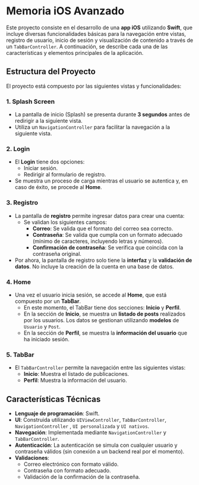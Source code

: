 # Memoria iOS Avanzado

Este proyecto consiste en el desarrollo de una **app iOS** utilizando **Swift**, que incluye diversas funcionalidades básicas para la navegación entre vistas, registro de usuario, inicio de sesión y visualización de contenido a través de un `TabBarController`. A continuación, se describe cada una de las características y elementos principales de la aplicación.

## Estructura del Proyecto

El proyecto está compuesto por las siguientes vistas y funcionalidades:

### 1. **Splash Screen**
- La pantalla de inicio (Splash) se presenta durante **3 segundos** antes de redirigir a la siguiente vista.
- Utiliza un `NavigationController` para facilitar la navegación a la siguiente vista.

### 2. **Login**
- El **Login** tiene dos opciones:
  - Iniciar sesión.
  - Redirigir al formulario de registro.
- Se muestra un proceso de carga mientras el usuario se autentica y, en caso de éxito, se procede al **Home**.

### 3. **Registro**
- La pantalla de **registro** permite ingresar datos para crear una cuenta:
  - Se validan los siguientes campos:
    - **Correo**: Se valida que el formato del correo sea correcto.
    - **Contraseña**: Se valida que cumpla con un formato adecuado (mínimo de caracteres, incluyendo letras y números).
    - **Confirmación de contraseña**: Se verifica que coincida con la contraseña original.
- Por ahora, la pantalla de registro solo tiene la **interfaz** y la **validación de datos**. No incluye la creación de la cuenta en una base de datos.

### 4. **Home**
- Una vez el usuario inicia sesión, se accede al **Home**, que está compuesto por un **TabBar**.
  - En este momento, el TabBar tiene dos secciones: **Inicio** y **Perfil**.
  - En la sección de **Inicio**, se muestra un **listado de posts** realizados por los usuarios. Los datos se gestionan utilizando **modelos** de `Usuario` y `Post`.
  - En la sección de **Perfil**, se muestra la **información del usuario** que ha iniciado sesión.

### 5. **TabBar**
- El `TabBarController` permite la navegación entre las siguientes vistas:
  - **Inicio**: Muestra el listado de publicaciones.
  - **Perfil**: Muestra la información del usuario.

## Características Técnicas

- **Lenguaje de programación**: Swift.
- **UI**: Construida utilizando `UIViewController`, `TabBarController`, `NavigationController` , `UI personalizada` y `UI nativos`.
- **Navegación**: Implementada mediante `NavigationController` y `TabBarController`.
- **Autenticación**: La autenticación se simula con cualquier usuario y contraseña válidos (sin conexión a un backend real por el momento).
- **Validaciones**:
  - Correo electrónico con formato válido.
  - Contraseña con formato adecuado.
  - Validación de la confirmación de la contraseña.
